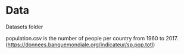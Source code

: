 # Data
Datasets folder

population.csv is the number of people per country from 1960 to 2017. (https://donnees.banquemondiale.org/indicateur/sp.pop.totl)
